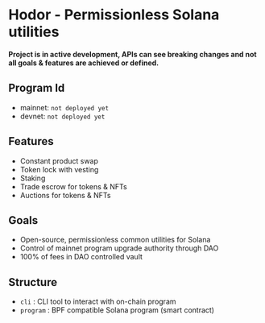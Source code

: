 # Hodor - Permissionless Solana utilities

**Project is in active development, APIs can see breaking changes and not all goals & features are achieved or defined.**

## Program Id
- mainnet: `not deployed yet`
- devnet: `not deployed yet`

## Features
- Constant product swap
- Token lock with vesting
- Staking
- Trade escrow for tokens & NFTs
- Auctions for tokens & NFTs

## Goals
- Open-source, permissionless common utilities for Solana
- Control of mainnet program upgrade authority through DAO
- 100% of fees in DAO controlled vault

## Structure
- `cli` : CLI tool to interact with on-chain program
- `program` : BPF compatible Solana program (smart contract)
